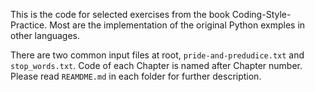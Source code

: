 This is the code for selected exercises from the book Coding-Style-Practice. Most are the implementation of the original Python exmples in other languages.

There are two common input files at root, `pride-and-predudice.txt` and `stop_words.txt`. Code of each Chapter is named after Chapter number. Please read `REAMDME.md` in each folder for further description.